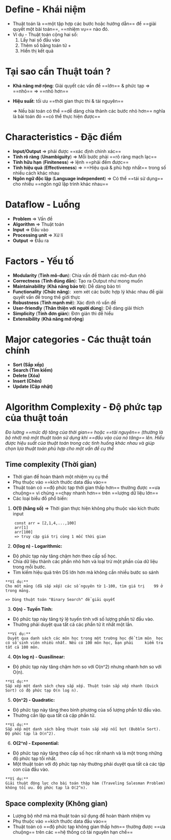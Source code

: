 # Define - Khái niệm

- Thuật toán là ==một tập hợp các bước hoặc hướng dẫn== để ==giải quyết một bài toán==, ==nhiệm vụ== nào đó.
- Ví dụ - Thuật toán cộng hai số:
  1. Lấy hai số đầu vào
  2. Thêm số bằng toán tử +
  3. Hiển thị kết quả

# Tại sao cần Thuật toán ?

- **Khả năng mở rộng**: Giải quyết các vấn đề ==lớn== & phức tạp => ==nhỏ== => ==nhỏ hơn==
- **Hiệu suất**: tối ưu ==thời gian thực thi & tài nguyên==

  => Nếu bài toán có thể ==dễ dàng chia thành các bước nhỏ hơn== nghĩa là bài toán đó ==có thể thực hiện được==

# Characteristics - Đặc điểm

- **Input/Output** => phải được ==xác định chính xác==
- **Tính rõ ràng** (**Unambiguity**) => Mỗi bước phải ==rõ ràng mạch lạc==
- **Tính hữu hạn** (**Finiteness**) => lệnh ==phải đếm được==
- **Tính hiệu quả** (**Effectiveness**) => ==Hiệu quả & phù hợp nhất== trong số nhiều cách khác nhau
- **Ngôn ngữ độc lập** (**Language independent**) => Có thể ==tái sử dụng== cho nhiều ==ngôn ngữ lập trình khác nhau==

# Dataflow - Luồng

- **Problem** => Vấn đề
- **Algorithm** => Thuật toán
- **Input** => Đầu vào
- **Processing unit** => Xử lí
- **Output** => Đầu ra

# Factors - Yếu tố

- **Modularity** (**Tính mô-đun**): Chia vấn đề thành các mô-đun nhỏ
- **Correctness** (**Tính đúng đắn**): Tạo ra Output như mong muốn
- **Maintainability** (**Khả năng bảo trì**): Dễ dàng bảo trì
- **Functionality** (**Chức năng**):  xem xét các bước hợp lý khác nhau để giải quyết vấn đề trong thế giới thực
- **Robustness** (**Tính mạnh mẽ**): Xác định rõ vấn đề
- **User-friendly** (**Thân thiện với người dùng**): Dễ dàng giải thích
- **Simplicity** (**Tính đơn giản**): Đơn giản thì dễ hiểu
- **Extensibility** (**Khả năng mở rộng**)

# Major categories - Các thuật toán chính

- **Sort (Sắp xếp)**
- **Search (Tìm kiếm)**
- **Delete (Xóa)**
- **Insert (Chèn)**
- **Update (Cập nhật)**

# Algorithm Complexity - Độ phức tạp của thuật toán

_Đo lường ==mức độ tăng của thời gian== hoặc ==tài nguyên== (thường là bộ nhớ) mà một thuật toán sử dụng khi ==đầu vào của nó tăng== lên. Hiểu được hiệu suất của thuật toán trong các tình huống khác nhau và giúp chọn lựa thuật toán phù hợp cho một vấn đề cụ thể_

## **Time complexity (Thời gian)**

- Thời gian để hoàn thành một nhiệm vụ cụ thể
- Phụ thuộc vào ==kích thước data đầu vào==
- Thuật toán có ==độ phức tạp thời gian thấp hơn== thường được ==ưa chuộng== vì chúng ==chạy nhanh hơn== trên ==lượng dữ liệu lớn==
- Các loại biểu đồ phổ biến:

1. **O(1) (hằng số)**
     => Thời gian thực hiện không phụ thuộc vào kích thước input

```
	const arr = [2,1,4,...,100]
	arr[1]
	arr[100]
	=> truy cập giá trị cùng 1 mốc thời gian
```

2. **O(log n) - Logarithmic:** 
 -  Độ phức tạp này tăng chậm hơn theo cấp số học. 
 - Chia dữ liệu thành các phần nhỏ hơn và loại trừ một phần của dữ liệu trong mỗi bước.
 - Tìm kiếm hiệu quả trên DS lớn hơn mà không cần nhiều bước so sánh
 
 ```
**Ví dụ:** 
 Cho môt mảng (đã sắp xếp) các số nguyên từ 1-100, tìm giá trị    99 ở trong mảng.

 => Dùng thuật toán "Binary Search" để giải quyết
```

3. **O(n) - Tuyến Tính:** 
 - Độ phức tạp này tăng tỷ lệ tuyến tính với số lượng phần tử đầu vào. 
 - Thường phải duyệt qua tất cả các phần tử ít nhất một lần.
```
 **Ví dụ:** 
 Duyệt qua danh sách các môn học trong một trường học để tìm môn  học có số sinh viên nhiều nhất. Nếu có 100 môn học, bạn phải     kiểm tra tất cả 100 môn.
```
  

4. **O(n log n) - Quasilinear:** 
 - Độ phức tạp này tăng chậm hơn so với O(n^2) nhưng nhanh hơn so với O(n).

```
**Ví dụ:** 
Sắp xếp một danh sách chưa sắp xếp. Thuật toán sắp xếp nhanh (Quick Sort) có độ phức tạp O(n log n).
```
   
5. **O(n^2) - Quadratic:** 
 - Độ phức tạp này tăng theo bình phương của số lượng phần tử đầu vào.
 - Thường cần lặp qua tất cả cặp phần tử.

```
**Ví dụ:** 
Sắp xếp một danh sách bằng thuật toán sắp xếp nổi bọt (Bubble Sort). Độ phức tạp là O(n^2).
```

6. **O(2^n) - Exponential:** 
 - Độ phức tạp này tăng theo cấp số học rất nhanh và là một trong những độ phức tạp tồi nhất. 
 - Một thuật toán với độ phức tạp này thường phải duyệt qua tất cả các tập con của đầu vào.

```
**Ví dụ:**
Giải thuật động lực cho bài toán thập hàm (Traveling Salesman Problem) không tối ưu. Độ phức tạp là O(2^n).
```

## **Space complexity (Không gian)**

- Lượng bộ nhớ mà mà thuật toán sử dụng để hoàn thành nhiệm vụ
- Phụ thuộc vào ==kích thước data đầu vào==
- Thuật toán có ==độ phức tạp không gian thấp hơn== thường được ==ưa chuộng== trên các ==hệ thống có tài nguyên hạn chế==
